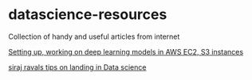 # datascience-resources
Collection of handy and useful articles from internet

[Setting up, working on deep learning models in AWS EC2, S3 instances](https://medium.com/@kmshannon/up-and-running-with-aws-ec2-s3-linux-and-deep-learning-c3c17c7b579c)

[siraj ravals tips on landing in Data science](https://youtu.be/9rDhY1P3YLA)
